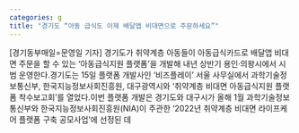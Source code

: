 ```yaml
---
categories: g
title: "경기도 “아동 급식도 이제 배달앱 비대면으로 주문하세요”"
---
```

[경기동부매일=문영일 기자] 경기도가 취약계층 아동들이 아동급식카드로 배달앱 비대면 주문을 할 수 있는 ‘아동급식지원 플랫폼’을 개발해 내년 상반기 용인·의왕시에서 시범 운영한다.경기도는 15일 플랫폼 개발사인 ‘비즈플레이’ 서울 사무실에서 과학기술정보통신부, 한국지능정보사회진흥원, 대구광역시와 ‘취약계층 비대면 아동급식지원 플랫폼 착수보고회’를 열었다.이번 플랫폼 개발은 경기도와 대구시가 올해 1월 과학기술정보통신부와 한국지능정보사회진흥원(NIA)이 주관한 ‘2022년 취약계층 비대면 라이프케어 플랫폼 구축 공모사업’에 선정된 데
